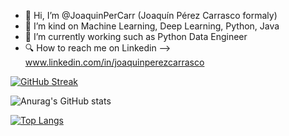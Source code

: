 - 👋 Hi, I’m @JoaquinPerCarr (Joaquín Pérez Carrasco formaly)
- 👀 I’m kind on Machine Learning, Deep Learning, Python, Java
- 💼 I’m currently working such as Python Data Engineer 
- 🔍 How to reach me on Linkedin --> www.linkedin.com/in/joaquinperezcarrasco

<!---
JoaquinPerCarr/JoaquinPerCarr is a ✨ special ✨ repository because its `README.md` (this file) appears on your GitHub profile.
You can click the Preview link to take a look at your changes.
--->
[![GitHub Streak](https://streak-stats.demolab.com?user=JoaquinPerCarr&theme=ayu-light&date_format=j%20M%5B%20Y%5D)](https://git.io/streak-stats)

![Anurag's GitHub stats](https://github-readme-stats.vercel.app/api?username=JoaquinPerCarr&show_icons=true&theme=transparent)

[![Top Langs](https://github-readme-stats.vercel.app/api/top-langs/?username=JoaquinPerCarr&hide=javascript,html)](https://github.com/anuraghazra/github-readme-stats)

